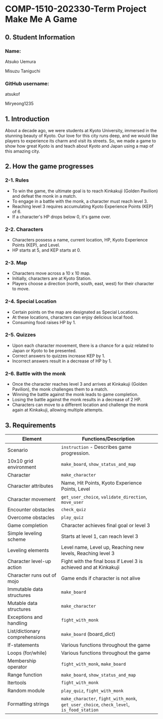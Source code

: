 # COMP-1510-202330-Term Project Make Me A Game

## 0. Student Information
### Name:

Atsuko Uemura

Misuzu Taniguchi

### GitHub username:

atsukof

Miryeong1235


## 1. Introduction
About a decade ago, we were students at Kyoto University, immersed in the stunning beauty of Kyoto.
Our love for this city runs deep, and we would like players to experience its charm and visit its streets.
So, we made a game to show how great Kyoto is and teach about Kyoto and Japan using a map of this amazing city.

## 2. How the game progresses
### 2-1. Rules

- To win the game, the ultimate goal is to reach Kinkakuji (Golden Pavilion) and defeat the monk in a match.
- To engage in a battle with the monk, a character must reach level 3.
- Reaching level 3 requires accumulating Kyoto Experience Points (KEP) of 6.
- If a character's HP drops below 0, it's game over.

### 2-2. Characters

- Characters possess a name, current location, HP, Kyoto Experience Points (KEP), and Level.
- HP starts at 5, and KEP starts at 0.

### 2-3. Map

- Characters move across a 10 x 10 map.
- Initially, characters are at Kyoto Station.
- Players choose a direction (north, south, east, west) for their character to move.

### 2-4. Special Location

- Certain points on the map are designated as Special Locations.
- At these locations, characters can enjoy delicious local food.
- Consuming food raises HP by 1.

### 2-5. Quizzes

- Upon each character movement, there is a chance for a quiz related to Japan or Kyoto to be presented.
- Correct answers to quizzes increase KEP by 1.
- Incorrect answers result in a decrease of HP by 1.

### 2-6. Battle with the monk

- Once the character reaches level 3 and arrives at Kinkakuji (Golden Pavilion), the monk challenges them to a match.
- Winning the battle against the monk leads to game completion.
- Losing the battle against the monk results in a decrease of 2 HP.
- Characters can move to a different location and challenge the monk again at Kinkakuji, allowing multiple attempts.


## 3. Requirements

| Element                          | Functions/Description                                                                    |
|----------------------------------|------------------------------------------------------------------------------------------|
| Scenario                         | `instruction` - Describes game progression.                                              |
| 10x10 grid environment           | `make_board`, `show_status_and_map`                                                      |
| Character                        | `make_character`                                                                         |
| Character attributes             | Name, Hit Points, Kyoto Experience Points, Level                                         |
| Character movement               | `get_user_choice`, `validate_direction`, `move_user`                                     |
| Encounter obstacles              | `check_quiz`                                                                             |
| Overcome obstacles               | `play_quiz`                                                                              |
| Game completion                  | Character achieves final goal or level 3                                                 |
| Simple leveling scheme           | Starts at level 1, can reach level 3                                                     |
| Leveling elements                | Level name, Level up, Reaching new levels, Reaching level 3                              |
| Character level-up action        | Fight with the final boss if Level 3 is achieved and at Kinkakuji                        |
| Character runs out of mojo       | Game ends if character is not alive                                                      |
| Immutable data structures        | `make_board`                                                                             |
| Mutable data structures          | `make_character`                                                                         |
| Exceptions and handling          | `fight_with_monk`                                                                        |
| List/dictionary comprehensions   | `make_board` (board_dict)                                                                |
| If-statements                    | Various functions throughout the game                                                    |
| Loops (for/while)                | Various functions throughout the game                                                    |
| Membership operator              | `fight_with_monk`, `make_board`                                                          |
| Range function                   | `make_board`, `show_status_and_map`                                                      |
| Itertools                        | `fight_with_monk`                                                                        |
| Random module                    | `play_quiz`, `fight_with_monk`                                                           |
| Formatting strings               | `make_character`, `fight_with_monk`, `get_user_choice`, `check_level`, `is_food_station` |

